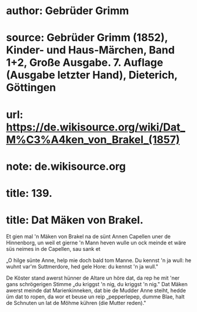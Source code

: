 # author: Gebrüder Grimm
# source: Gebrüder Grimm (1852), Kinder- und Haus-Märchen, Band 1+2, Große Ausgabe. 7. Auflage (Ausgabe letzter Hand), Dieterich, Göttingen
# url: https://de.wikisource.org/wiki/Dat_M%C3%A4ken_von_Brakel_(1857)
# note: de.wikisource.org
# title: 139.

# title: Dat Mäken von Brakel.

Et gien mal 'n Mäken von Brakel na de sünt Annen Capellen uner de Hinnenborg, un weil et gierne 'n Mann heven wulle un ock meinde et wäre süs neimes in de Capellen, sau sank et 

„O hilge sünte Anne, help mie doch bald tom Manne. Du kennst 'n ja wull: he wuhnt var'm Suttmerdore, hed gele Hore: du kennst 'n ja wull." 

De Köster stand awerst hünner de Altare un höre dat, da rep he mit 'ner gans schrögerigen Stimme „du kriggst 'n nig, du kriggst 'n nig." Dat Mäken awerst meinde dat Marienkinneken, dat bie de Mudder Anne steiht, hedde üm dat to ropen, da wor et beuse un reip „pepperlepep, dumme Blae, halt de Schnuten un lat de Möhme kühren (die Mutter reden)." 

